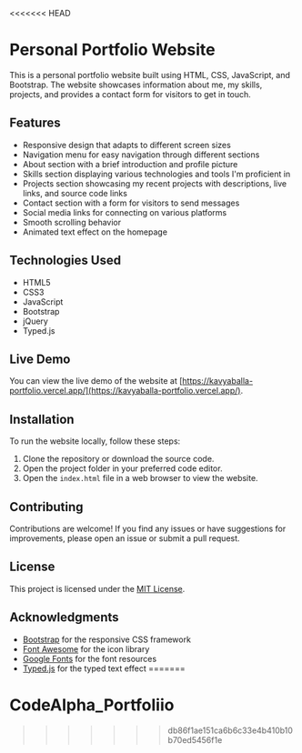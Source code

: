 <<<<<<< HEAD
# Personal Portfolio Website

This is a personal portfolio website built using HTML, CSS, JavaScript, and Bootstrap. The website showcases information about me, my skills, projects, and provides a contact form for visitors to get in touch.

## Features

- Responsive design that adapts to different screen sizes
- Navigation menu for easy navigation through different sections
- About section with a brief introduction and profile picture
- Skills section displaying various technologies and tools I'm proficient in
- Projects section showcasing my recent projects with descriptions, live links, and source code links
- Contact section with a form for visitors to send messages
- Social media links for connecting on various platforms
- Smooth scrolling behavior
- Animated text effect on the homepage

## Technologies Used

- HTML5
- CSS3
- JavaScript
- Bootstrap
- jQuery
- Typed.js

## Live Demo

You can view the live demo of the website at [https://kavyaballa-portfolio.vercel.app/](https://kavyaballa-portfolio.vercel.app/).

## Installation

To run the website locally, follow these steps:

1. Clone the repository or download the source code.
2. Open the project folder in your preferred code editor.
3. Open the `index.html` file in a web browser to view the website.

## Contributing

Contributions are welcome! If you find any issues or have suggestions for improvements, please open an issue or submit a pull request.

## License

This project is licensed under the [MIT License](LICENSE).

## Acknowledgments

- [Bootstrap](https://getbootstrap.com/) for the responsive CSS framework
- [Font Awesome](https://fontawesome.com/) for the icon library
- [Google Fonts](https://fonts.google.com/) for the font resources
- [Typed.js](https://github.com/mattboldt/typed.js/) for the typed text effect
=======
# CodeAlpha_Portfoliio
>>>>>>> db86f1ae151ca6b6c33e4b410b10b70ed5456f1e
